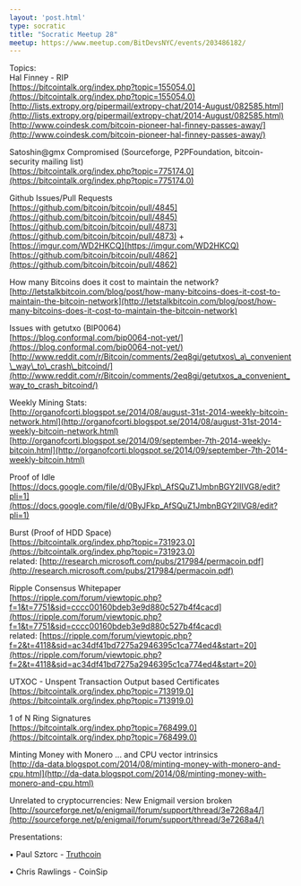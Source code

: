 ```yaml
---
layout: 'post.html'
type: socratic
title: "Socratic Meetup 28"
meetup: https://www.meetup.com/BitDevsNYC/events/203486182/
---
```


Topics:  
Hal Finney - RIP  
[](https://bitcointalk.org/index.php?topic=155054.0)[https://bitcointalk.org/index.php?topic=155054.0](https://bitcointalk.org/index.php?topic=155054.0)  
[](http://lists.extropy.org/pipermail/extropy-chat/2014-August/082585.html)[http://lists.extropy.org/pipermail/extropy-chat/2014-August/082585.html](http://lists.extropy.org/pipermail/extropy-chat/2014-August/082585.html)  
[](http://www.coindesk.com/bitcoin-pioneer-hal-finney-passes-away/)[http://www.coindesk.com/bitcoin-pioneer-hal-finney-passes-away/](http://www.coindesk.com/bitcoin-pioneer-hal-finney-passes-away/)

Satoshin@gmx Compromised (Sourceforge, P2PFoundation, bitcoin-security mailing list)  
[](https://bitcointalk.org/index.php?topic=775174.0)[https://bitcointalk.org/index.php?topic=775174.0](https://bitcointalk.org/index.php?topic=775174.0)

Github Issues/Pull Requests  
[](https://github.com/bitcoin/bitcoin/pull/4845)[https://github.com/bitcoin/bitcoin/pull/4845](https://github.com/bitcoin/bitcoin/pull/4845)  
[](https://github.com/bitcoin/bitcoin/pull/4873)[https://github.com/bitcoin/bitcoin/pull/4873](https://github.com/bitcoin/bitcoin/pull/4873) + [](https://imgur.com/WD2HKCQ)[https://imgur.com/WD2HKCQ](https://imgur.com/WD2HKCQ)  
[](https://github.com/bitcoin/bitcoin/pull/4862)[https://github.com/bitcoin/bitcoin/pull/4862](https://github.com/bitcoin/bitcoin/pull/4862)

How many Bitcoins does it cost to maintain the network?  
[](http://letstalkbitcoin.com/blog/post/how-many-bitcoins-does-it-cost-to-maintain-the-bitcoin-network)[http://letstalkbitcoin.com/blog/post/how-many-bitcoins-does-it-cost-to-maintain-the-bitcoin-network](http://letstalkbitcoin.com/blog/post/how-many-bitcoins-does-it-cost-to-maintain-the-bitcoin-network)

Issues with getutxo (BIP0064)  
[](https://blog.conformal.com/bip0064-not-yet/)[https://blog.conformal.com/bip0064-not-yet/](https://blog.conformal.com/bip0064-not-yet/)  
[](http://www.reddit.com/r/Bitcoin/comments/2eq8gi/getutxos_a_convenient_way_to_crash_bitcoind/)[http://www.reddit.com/r/Bitcoin/comments/2eq8gi/getutxos\_a\_convenient\_way\_to\_crash\_bitcoind/](http://www.reddit.com/r/Bitcoin/comments/2eq8gi/getutxos_a_convenient_way_to_crash_bitcoind/)

Weekly Mining Stats:  
[](http://organofcorti.blogspot.se/2014/08/august-31st-2014-weekly-bitcoin-network.html)[http://organofcorti.blogspot.se/2014/08/august-31st-2014-weekly-bitcoin-network.html](http://organofcorti.blogspot.se/2014/08/august-31st-2014-weekly-bitcoin-network.html)  
[](http://organofcorti.blogspot.se/2014/09/september-7th-2014-weekly-bitcoin.html)[http://organofcorti.blogspot.se/2014/09/september-7th-2014-weekly-bitcoin.html](http://organofcorti.blogspot.se/2014/09/september-7th-2014-weekly-bitcoin.html)

Proof of Idle  
[](https://docs.google.com/file/d/0ByJFkp_AfSQuZ1JmbnBGY2lIVG8/edit?pli=1)[https://docs.google.com/file/d/0ByJFkp\_AfSQuZ1JmbnBGY2lIVG8/edit?pli=1](https://docs.google.com/file/d/0ByJFkp_AfSQuZ1JmbnBGY2lIVG8/edit?pli=1)

Burst (Proof of HDD Space)  
[](https://bitcointalk.org/index.php?topic=731923.0)[https://bitcointalk.org/index.php?topic=731923.0](https://bitcointalk.org/index.php?topic=731923.0)  
related: [](http://research.microsoft.com/pubs/217984/permacoin.pdf)[http://research.microsoft.com/pubs/217984/permacoin.pdf](http://research.microsoft.com/pubs/217984/permacoin.pdf)

Ripple Consensus Whitepaper  
[](https://ripple.com/forum/viewtopic.php?f=1&t=7751&sid=cccc00160bdeb3e9d880c527b4f4cacd)[https://ripple.com/forum/viewtopic.php?f=1&t=7751&sid=cccc00160bdeb3e9d880c527b4f4cacd](https://ripple.com/forum/viewtopic.php?f=1&t=7751&sid=cccc00160bdeb3e9d880c527b4f4cacd)  
related: [](https://ripple.com/forum/viewtopic.php?f=2&t=4118&sid=ac34df41bd7275a2946395c1ca774ed4&start=20)[https://ripple.com/forum/viewtopic.php?f=2&t=4118&sid=ac34df41bd7275a2946395c1ca774ed4&start=20](https://ripple.com/forum/viewtopic.php?f=2&t=4118&sid=ac34df41bd7275a2946395c1ca774ed4&start=20)

UTXOC - Unspent Transaction Output based Certificates  
[](https://bitcointalk.org/index.php?topic=713919.0)[https://bitcointalk.org/index.php?topic=713919.0](https://bitcointalk.org/index.php?topic=713919.0)

1 of N Ring Signatures  
[](https://bitcointalk.org/index.php?topic=768499.0)[https://bitcointalk.org/index.php?topic=768499.0](https://bitcointalk.org/index.php?topic=768499.0)

Minting Money with Monero ... and CPU vector intrinsics  
[](http://da-data.blogspot.com/2014/08/minting-money-with-monero-and-cpu.html)[http://da-data.blogspot.com/2014/08/minting-money-with-monero-and-cpu.html](http://da-data.blogspot.com/2014/08/minting-money-with-monero-and-cpu.html)

Unrelated to cryptocurrencies: New Enigmail version broken  
[](http://sourceforge.net/p/enigmail/forum/support/thread/3e7268a4/)[http://sourceforge.net/p/enigmail/forum/support/thread/3e7268a4/](http://sourceforge.net/p/enigmail/forum/support/thread/3e7268a4/)

Presentations:

• Paul Sztorc - [Truthcoin](https://github.com/psztorc/Truthcoin) 

• Chris Rawlings - CoinSip
